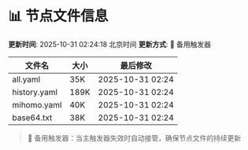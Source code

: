 # 📊 节点文件信息

**更新时间**: 2025-10-31 02:24:18 北京时间
**更新方式**: 🔄 备用触发器

| 文件名 | 大小 | 最后修改 |
|--------|------|----------|
| all.yaml | 35K | 2025-10-31 02:24 |
| history.yaml | 189K | 2025-10-31 02:24 |
| mihomo.yaml | 40K | 2025-10-31 02:24 |
| base64.txt | 38K | 2025-10-31 02:24 |

> 🔄 备用触发器：当主触发器失效时自动接管，确保节点文件的持续更新
